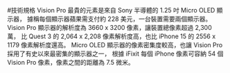 #技術規格
Vision Pro 最貴的元素是來自 Sony 半導體的 1.25 吋 Micro OLED 顯示器，
據稱每個顯示器蘋果需支付約 228 美元，一台裝置需要兩個顯示器。
Vision Pro 顯示器的解析度為 3660 x 3200 像素，讓裝置總像素超過 2,300 萬，
比 Quest 3 的 2,064 x 2,208 像素解析度高，也比 iPhone 15 的 2556 x 1179 像素解析度還高。
Micro OLED 顯示器的像素密集度較高，也讓 Vision Pro 採用了有史以來最密集的顯示器之一，
根據 iFixit 每個 iPhone 像素可容納 54 個 Vision Pro 像素，像素之間的距離為 7.5 微米。